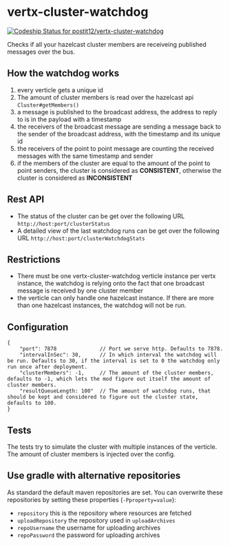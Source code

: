 vertx-cluster-watchdog
======================

[ ![Codeship Status for postit12/vertx-cluster-watchdog](https://codeship.com/projects/05fe16e0-f0cf-0132-7113-460dfda79260/status?branch=master)](https://codeship.com/projects/84716)

Checks if all your hazelcast cluster members are receiveing published messages over the bus.

How the watchdog works
----------------------

1. every verticle gets a unique id
1. The amount of cluster members is read over the hazelcast api `Cluster#getMembers()`
1. a message is published to the broadcast address, the address to reply to is in the payload with a timestamp
1. the receivers of the broadcast message are sending a message back to the sender of the broadcast address, with the timestamp and its unique id
1. the receivers of the point to point message are counting the received messages with the same timestamp and sender
1. if the members of the cluster are equal to the amount of the point to point senders, the cluster is considered as **CONSISTENT**, otherwise the cluster is considered as **INCONSISTENT**

Rest API
--------

* The status of the cluster can be get over the following URL `http://host:port/clusterStatus`
* A detailed view of the last watchdog runs can be get over the following URL `http://host:port/clusterWatchdogStats`

Restrictions
------------

* There must be one vertx-cluster-watchdog verticle instance per vertx instance, the watchdog is relying onto the fact that one broadcast message is received by one cluster member
* the verticle can only handle one hazelcast instance. If there are more than one hazelcast instances, the watchdog will not be run.

Configuration
-------------

    {
        "port": 7878              // Port we serve http. Defaults to 7878.
        "intervalInSec": 30,      // In which interval the watchdog will be run. Defaults to 30, if the interval is set to 0 the watchdog only run once after deployment. 	                         
        "clusterMembers": -1,     // The amount of the cluster members, defaults to -1, which lets the mod figure out itself the amount of cluster members. 
        "resultQueueLength: 100"  // The amount of watchdog runs, that should be kept and considered to figure out the cluster state, defaults to 100.
    }
    
Tests
-----

The tests try to simulate the cluster with multiple instances of the verticle. The amount of cluster members is injected over the config.

Use gradle with alternative repositories
----------------------------------------

As standard the default maven repositories are set.
You can overwrite these repositories by setting these properties (`-Pproperty=value`):

* `repository` this is the repository where resources are fetched
* `uploadRepository` the repository used in `uploadArchives`
* `repoUsername` the username for uploading archives
* `repoPassword` the password for uploading archives
    
